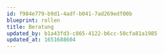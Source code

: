 ```yaml
---
id: f984e779-b9d1-4adf-b041-7ad269edf00b
blueprint: rollen
title: Beratung
updated_by: b1a43fd3-c865-4122-b6cc-50cfa81a1985
updated_at: 1651688604
---
```

